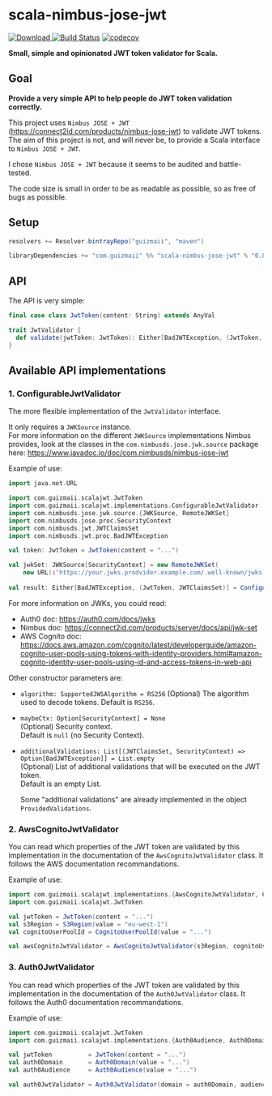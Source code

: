 # scala-nimbus-jose-jwt

[ ![Download](https://api.bintray.com/packages/guizmaii/maven/scala-nimbus-jose-jwt/images/download.svg) ](https://bintray.com/guizmaii/maven/scala-nimbus-jose-jwt/_latestVersion)
[![Build Status](https://travis-ci.org/guizmaii/scala-nimbus-jose-jwt.svg?branch=master)](https://travis-ci.org/guizmaii/scala-nimbus-jose-jwt)
[![codecov](https://codecov.io/gh/guizmaii/scala-nimbus-jose-jwt/branch/master/graph/badge.svg)](https://codecov.io/gh/guizmaii/scala-nimbus-jose-jwt)

**Small, simple and opinionated JWT token validator for Scala.**

## Goal

**Provide a very simple API to help people do JWT token validation correctly.**

This project uses `Nimbus JOSE + JWT` (https://connect2id.com/products/nimbus-jose-jwt) to validate JWT tokens.
The aim of this project is not, and will never be, to provide a Scala interface to `Nimbus JOSE + JWT`.

I chose `Nimbus JOSE + JWT` because it seems to be audited and battle-tested.

The code size is small in order to be as readable as possible, so as free of bugs as possible.

## Setup

```scala
resolvers += Resolver.bintrayRepo("guizmaii", "maven")

libraryDependencies += "com.guizmaii" %% "scala-nimbus-jose-jwt" % "0.8.0"
```

## API

The API is very simple:

```scala
final case class JwtToken(content: String) extends AnyVal

trait JwtValidator {
  def validate(jwtToken: JwtToken): Either[BadJWTException, (JwtToken, JWTClaimsSet)]
}
```

## Available API implementations

### 1. ConfigurableJwtValidator

The more flexible implementation of the `JwtValidator` interface.

It only requires a `JWKSource` instance.    
For more information on the different `JWKSource` implementations Nimbus provides, look at the classes in the `com.nimbusds.jose.jwk.source` package here: https://www.javadoc.io/doc/com.nimbusds/nimbus-jose-jwt

Example of use:
```scala
import java.net.URL

import com.guizmaii.scalajwt.JwtToken
import com.guizmaii.scalajwt.implementations.ConfigurableJwtValidator
import com.nimbusds.jose.jwk.source.{JWKSource, RemoteJWKSet}
import com.nimbusds.jose.proc.SecurityContext
import com.nimbusds.jwt.JWTClaimsSet
import com.nimbusds.jwt.proc.BadJWTException

val token: JwtToken = JwtToken(content = "...")

val jwkSet: JWKSource[SecurityContext] = new RemoteJWKSet(
    new URL(s"https://your.jwks.prodvider.example.com/.well-known/jwks.json"))
    
val result: Either[BadJWTException, (JwtToken, JWTClaimsSet)] = ConfigurableJwtValidator(jwkSet).validate(token)
```

For more information on JWKs, you could read:   
  - Auth0 doc: https://auth0.com/docs/jwks    
  - Nimbus doc: https://connect2id.com/products/server/docs/api/jwk-set       
  - AWS Cognito doc: https://docs.aws.amazon.com/cognito/latest/developerguide/amazon-cognito-user-pools-using-tokens-with-identity-providers.html#amazon-cognito-identity-user-pools-using-id-and-access-tokens-in-web-api

Other constructor parameters are:

  - `algorithm: SupportedJWSAlgorithm = RS256`
    (Optional) The algorithm used to decode tokens.
    Default is `RS256`.

  - `maybeCtx: Option[SecurityContext] = None`   
    (Optional) Security context.    
    Default is `null` (no Security Context).
    
  - `additionalValidations: List[(JWTClaimsSet, SecurityContext) => Option[BadJWTException]] = List.empty`   
    (Optional) List of additional validations that will be executed on the JWT token.    
    Default is an empty List.
    
    Some "additional validations" are already implemented in the object `ProvidedValidations`.

### 2. AwsCognitoJwtValidator

You can read which properties of the JWT token are validated by this implementation in the documentation of the `AwsCognitoJwtValidator` class.
It follows the AWS documentation recommandations.

Example of use:
```scala
import com.guizmaii.scalajwt.implementations.{AwsCognitoJwtValidator, CognitoUserPoolId, S3Region}
import com.guizmaii.scalajwt.JwtToken

val jwtToken = JwtToken(content = "...")
val s3Region = S3Region(value = "eu-west-1")
val cognitoUserPoolId = CognitoUserPoolId(value = "...")

val awsCognitoJwtValidator = AwsCognitoJwtValidator(s3Region, cognitoUserPoolId).validate(jwtToken)
```

### 3. Auth0JwtValidator

You can read which properties of the JWT token are validated by this implementation in the documentation of the `Auth0JwtValidator` class.
It follows the Auth0 documentation recommandations.

Example of use:
```scala
import com.guizmaii.scalajwt.JwtToken
import com.guizmaii.scalajwt.implementations.{Auth0Audience, Auth0Domain, Auth0JwtValidator}

val jwtToken          = JwtToken(content = "...")
val auth0Domain       = Auth0Domain(value = "...")
val auth0Audience     = Auth0Audience(value = "...")

val auth0JwtValidator = Auth0JwtValidator(domain = auth0Domain, audience = auth0Audience).validate(jwtToken)
```